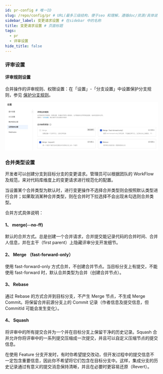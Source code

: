 ```yaml
---
id: pr-config # 唯一ID
slug: /repo/config/pr # URL(最多三级结构，便于seo 和理解，遵循doc/资源/具体说明项 的原则)
sidebar_label: 变更请求设置 # 在sidebar 中的名称
title: 变更请求设置 # 页面标题
tags:
  - pr
  - 评审设置
hide_title: false
---
```


### 评审设置

#### 评审规则设置

合并操作的评审规则、权限设置：在「设置」-「分支设置」中设置保护分支规则，参见 [保护分支规则](branch)。

![](./img/40.jpg)

### 合并类型设置

开发者可以创建分支到目标分支的变更请求。管理员可以根据团队的 WorkFlow 及规范，来对代码库维度上的变更请求进行规范化的配置。

当设置某个合并类型为默认时，进行变更操作不选择合并类型则会按照默认类型进行合并；如果取消某种合并类型，则在合并时下拉选择不会出现未勾选则合并类型。

合并方式具体说明：
#### 1、 merge(--no-ff)

默认的合并方式。总是创建一个合并请求，合并提交能记录代码的合并时间、合并人信息，并在主干（first parent）上隐藏评审分支开发细节。

#### 2、 Merge （fast-forward-only）

使用 fast-forward-only 方式合并，不创建合并节点。当目标分支上有提交，不能使用 fast-forward 时，默认合并类型为合并（创建合并节点）。

#### 3、 Rebase

通过 Rebase 的方式合并到目标分支，不产生 Merge 节点，不生成 Merge Commit。将保留合并前源分支上的 Commit 记录（作者信息及提交信息，但 CommitId 可能会发生变化）。

#### 4、 Squash

将评审中的所有提交合并为一个并在目标分支上保留干净的历史记录。Squash 合并允许你将评审中的一系列提交压缩成一次提交，并且可以自定义压缩节点的提交信息。

在使用 Feature 分支开发时，有时你希望提交改动，但开发过程中的提交信息不一定包含重要信息，因此你不希望将它们包含在目标分支中。这样，集成分支的历史记录通过有意义的提交消息保持清晰，并且在必要时更容易还原（Revert）。

